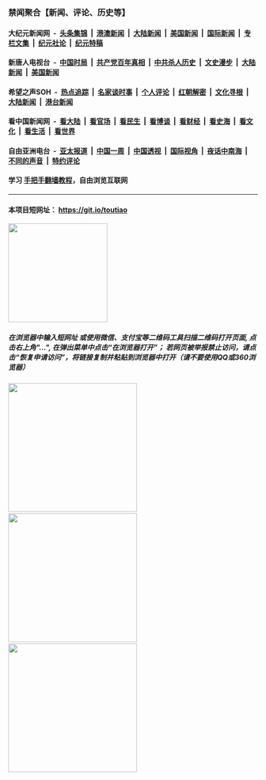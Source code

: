 ### 禁闻聚合【新闻、评论、历史等】

#### 大纪元新闻网 &nbsp;-&nbsp; [头条集锦](indexes/E头条集锦.md?t=02150522) &nbsp;|&nbsp; [港澳新闻](indexes/E港澳新闻.md?t=02150522)  &nbsp;|&nbsp; [大陆新闻](indexes/E大陆新闻.md?t=02150522) &nbsp;|&nbsp; [美国新闻](indexes/E美国新闻.md?t=02150522) &nbsp;|&nbsp; [国际新闻](indexes/E国际新闻.md?t=02150522) &nbsp;|&nbsp; [专栏文集](indexes/E专栏文集.md?t=02150522) &nbsp;|&nbsp; [纪元社论](indexes/E纪元社论.md?t=02150522) &nbsp;|&nbsp; [纪元特稿](indexes/E纪元特稿.md?t=02150522) 

#### 新唐人电视台 &nbsp;-&nbsp; [中国时局](indexes/N中国时局.md?t=02150522) &nbsp;|&nbsp; [共产党百年真相](indexes/N共产党百年真相.md?t=02150522) &nbsp;|&nbsp; [中共杀人历史](indexes/N中共杀人历史.md?t=02150522) &nbsp;|&nbsp; [文史漫步](indexes/N文史漫步.md?t=02150522) &nbsp;|&nbsp; [大陆新闻](indexes/N大陆新闻.md?t=02150522) &nbsp;|&nbsp; [美国新闻](indexes/N美国新闻.md?t=02150522)

#### 希望之声SOH &nbsp;-&nbsp; [热点追踪](indexes/H热点追踪.md?t=02150522) &nbsp;|&nbsp; [名家谈时事](indexes/H名家谈时事.md?t=02150522) &nbsp;|&nbsp; [个人评论](indexes/H个人评论.md?t=02150522)  &nbsp;|&nbsp; [红朝解密](indexes/H红朝解密.md?t=02150522) &nbsp;|&nbsp; [文化寻根](indexes/H文化寻根.md?t=02150522) &nbsp;|&nbsp; [大陆新闻](indexes/H大陆新闻.md?t=02150522) &nbsp;|&nbsp; [港台新闻](indexes/H港台新闻.md?t=02150522)

#### 看中国新闻网 &nbsp;-&nbsp; [看大陆](indexes/S看大陆.md?t=02150522) &nbsp;|&nbsp; [看官场](indexes/S看官场.md?t=02150522) &nbsp;|&nbsp; [看民生](indexes/S看民生.md?t=02150522)  &nbsp;|&nbsp; [看博谈](indexes/S看博谈.md?t=02150522) &nbsp;|&nbsp; [看财经](indexes/S看财经.md?t=02150522) &nbsp;|&nbsp; [看史海](indexes/S看史海.md?t=02150522) &nbsp;|&nbsp; [看文化](indexes/S看文化.md?t=02150522) &nbsp;|&nbsp; [看生活](indexes/S看生活.md?t=02150522) &nbsp;|&nbsp; [看世界](indexes/S看世界.md?t=02150522)

#### 自由亚洲电台 &nbsp;-&nbsp; [亚太报道](indexes/R亚太报道.md?t=02150522) &nbsp;|&nbsp; [中国一周](indexes/R中国一周.md?t=02150522) &nbsp;|&nbsp; [中国透视](indexes/R中国透视.md?t=02150522)  &nbsp;|&nbsp; [国际视角](indexes/R国际视角.md?t=02150522) &nbsp;|&nbsp; [夜话中南海](indexes/R夜话中南海.md?t=02150522) &nbsp;|&nbsp; [不同的声音](indexes/R不同的声音.md?t=02150522) &nbsp;|&nbsp; [特约评论](indexes/R特约评论.md?t=02150522)

#### 学习 [手把手翻墙教程](https://github.com/gfw-breaker/guides/wiki)，自由浏览互联网

----

#### 本项目短网址： https://git.io/toutiao
<img src="https://raw.githubusercontent.com/gfw-breaker/banned-news/master/scripts/img/qr.png" width="200px"/>  

##### 在浏览器中输入短网址 或使用微信、支付宝等二维码工具扫描二维码打开页面, 点击右上角"...", 在弹出菜单中点击“在浏览器打开”； 若网页被举报禁止访问，请点击“恢复申请访问”，将链接复制并粘贴到浏览器中打开（请不要使用QQ或360浏览器）

<img src="https://raw.githubusercontent.com/gfw-breaker/banned-news/master/scripts/img/1.png" width="260px"/> &nbsp; <img src="https://raw.githubusercontent.com/gfw-breaker/banned-news/master/scripts/img/2.png" width="260px"/> &nbsp; <img src="https://raw.githubusercontent.com/gfw-breaker/banned-news/master/scripts/img/3.png" width="260px"/>
